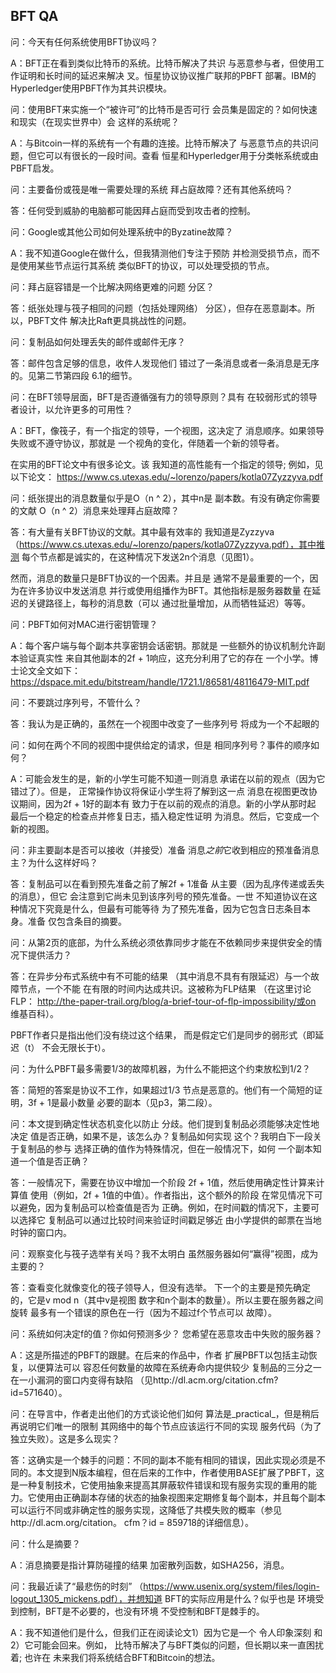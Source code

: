 ## BFT QA

问：今天有任何系统使用BFT协议吗？

A：BFT正在看到类似比特币的系统。比特币解决了共识
与恶意参与者，但使用工作证明和长时间的延迟来解决
叉。恒星协议协议推广联邦的PBFT
部署。IBM的Hyperledger使用PBFT作为其共识模块。

问：使用BFT来实施一个“被许可”的比特币是否可行
会员集是固定的？如何快速和现实（在现实世界中）会
这样的系统呢？

A：与Bitcoin一样的系统有一个有趣的连接。比特币解决了
与恶意节点的共识问题，但它可以有很长的一段时间。查看
恒星和Hyperledger用于分类帐系统或由PBFT启发。

问：主要备份或筏是唯一需要处理的系统
拜占庭故障？还有其他系统吗？

答：任何受到威胁的电脑都可能因拜占庭而受到攻击者的控制。 

问：Google或其他公司如何处理系统中的Byzatine故障？

A：我不知道Google在做什么，但我猜测他们专注于预防
并检测受损节点，而不是使用某些节点运行其系统
类似BFT的协议，可以处理受损的节点。

问：拜占庭容错是一个比解决网络更难的问题
分区？

答：纸张处理与筏子相同的问题（包括处理网络）
分区），但存在恶意副本。所以，PBFT文件
解决比Raft更具挑战性的问题。

问：复制品如何处理丢失的邮件或邮件无序？

答：邮件包含足够的信息，收件人发现他们
错过了一条消息或者一条消息是无序的。见第二节第四段
6.1的细节。

问：在BFT领导层面，BFT是否遵循强有力的领导原则？具有
在较弱形式的领导者设计，以允许更多的可用性？

A：BFT，像筏子，有一个指定的领导，一个视图，这决定了
消息顺序。如果领导失败或不遵守协议，那就是
一个视角的变化，伴随着一个新的领导者。

在实用的BFT论文中有很多论文。该
我知道的高性能有一个指定的领导; 例如，见
以下论文：
https://www.cs.utexas.edu/~lorenzo/papers/kotla07Zyzzyva.pdf

问：纸张提出的消息数量似乎是O（n ^ 2），其中n是
副本数。有没有确定你需要的文献
O（n ^ 2）消息来处理拜占庭故障？

答：有大量有关BFT协议的文献。其中最有效率的
我知道是Zyzzyva
（https://www.cs.utexas.edu/~lorenzo/papers/kotla07Zyzzyva.pdf），其中推测
每个节点都是诚实的，在这种情况下发送2n个消息（见图1）。

然而，消息的数量只是BFT协议的一个因素。并且是
通常不是最重要的一个，因为在许多协议中发送消息
并行或使用组播作为BFT。其他指标是服务器数量
在延迟的关键路径上，每秒的消息数（可以
通过批量增加，从而牺牲延迟）等等。


问：PBFT如何对MAC进行密钥管理？

A：每个客户端与每个副本共享密钥会话密钥。那就是
一些额外的协议机制允许副本验证真实性
来自其他副本的2f + 1响应，这充分利用了它的存在
一个小学。博士论文全文如下：
https://dspace.mit.edu/bitstream/handle/1721.1/86581/48116479-MIT.pdf


问：不要跳过序列号，不管什么？

答：我认为是正确的，虽然在一个视图中改变了一些序列号
将成为一个不起眼的

问：如何在两个不同的视图中提供给定的请求，但是
相同序列号？事件的顺序如何？

A：可能会发生的是，新的小学生可能不知道一则消息
承诺在以前的观点（因为它错过了）。但是，
正常操作协议将保证小学生将了解到这一点
消息在视图更改协议期间，因为2f + 1好的副本有
致力于在以前的观点的消息。新的小学从那时起
最后一个稳定的检查点并修复日志，插入稳定性证明
为消息。然后，它变成一个新的视图。

问：非主要副本是否可以接收（并接受）准备
消息*之前*它收到相应的预准备消息
主？为什么这样好吗？

答：复制品可以在看到预先准备之前了解2f + 1准备
从主要（因为乱序传递或丢失的消息），但它
会注意到它尚未见到该序列号的预先准备。一世
不知道协议在这种情况下究竟是什么，但最有可能等待
为了预先准备，因为它包含日志条目本身。准备
仅包含条目的摘要。

问：从第2页的底部，为什么系统必须依靠同步才能在不依赖同步来提供安全的情况下提供活力？

答：在异步分布式系统中有不可能的结果
（其中消息不具有有限延迟）与一个故障节点，一个不能
在有限的时间内达成共识。这被称为FLP结果
（在这里讨论FLP：
http://the-paper-trail.org/blog/a-brief-tour-of-flp-impossibility/或on
维基百科）。

PBFT作者只是指出他们没有绕过这个结果，
而是假定它们是同步的弱形式（即延迟（t）
不会无限长于t）。

问：为什么PBFT最多需要1/3的故障机器，为什么不能把这个约束放松到1/2？

答：简短的答案是协议不工作，如果超过1/3
节点是恶意的。他们有一个简短的证明，3f + 1是最小数量
必要的副本（见p3，第二段）。

问：本文提到确定性状态机变化以防止
分歧。他们提到复制品必须能够决定性地决定
值是否正确，如果不是，该怎么办？复制品如何实现
这个？我明白下一段关于复制品的参与
选择正确的值作为特殊情况，但在一般情况下，如何
一个副本知道一个值是否正确？

答：一般情况下，需要在协议中增加一个阶段
2f + 1值，然后使用确定性计算来计算值
使用（例如，2f + 1值的中值）。作者指出，这个额外的阶段
在常见情况下可以避免，因为复制品可以检查值是否为
正确。例如，在时间戳的情况下，主要可以选择它
复制品可以通过比较时间来验证时间戳足够近
由小学提供的邮票在当地时钟的窗口内。


问：观察变化与筏子选举有关吗？我不太明白
虽然服务器如何“赢得”视图，成为主要的？

答：查看变化就像变化的筏子领导人，但没有选举。
下一个的主要是预先确定的，它是v mod n（其中v是视图
数字和n个副本的数量）。所以主要在服务器之间旋转
最多有一个错误的原色在一行（因为不超过f个节点可以
故障）。

问：系统如何决定f的值？你如何预测多少？
您希望在恶意攻击中失败的服务器？

A：这是所描述的PBFT的跟腱。在后来的作品中，作者
扩展PBFT以包括主动恢复，以便算法可以
容忍任何数量的故障在系统寿命内提供较少
复制品的三分之一在一小漏洞的窗口内变得有缺陷
（见http://dl.acm.org/citation.cfm?id=571640）。

问：在导言中，作者走出他们的方式谈论他们如何
算法是_practical_，但是稍后再说明它们唯一的限制
其网络中的每个节点应该运行不同的实现
服务代码（为了独立失败）。这是多么现实？

答：这确实是一个棘手的问题：不同的副本不能有相同的错误，因此实现必须是不同的。本文提到N版本编程，但在后来的工作中，作者使用BASE扩展了PBFT，这是一种复制技术，它使用抽象来提高其屏蔽软件错误和现有服务实现的重用的能力。它使用由正确副本存储的状态的抽象视图来定期修复每个副本，并且每个副本可以运行不同或非确定性的服务实现，这降低了共模失败的概率（参见http://dl.acm.org/citation。 cfm？id = 859718的详细信息）。

问：什么是摘要？

A：消息摘要是指计算防碰撞的结果
加密散列函数，如SHA256，消息。

问：我最近读了“最悲伤的时刻”
（https://www.usenix.org/system/files/login-logout_1305_mickens.pdf），并想知道
BFT的实际应用是什么？似乎也是
环境受到控制，BFT是不必要的，也没有环境
不受控制和BFT是棘手的。

A：我不知道他们是什么，但我们正在阅读论文1）因为它是一个
令人印象深刻 和2）它可能会回来。例如，
比特币解决了与BFT类似的问题，但长期以来一直困扰着; 也许在
未来我们将系统结合BFT和Bitcoin的想法。
